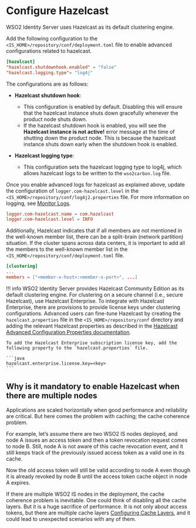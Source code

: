 # Configure Hazelcast

WSO2 Identity Server uses Hazelcast <!--({{base_path}}/deploy/set-up-separate-databases-for-clustering/)--> as its default clustering engine.

Add the following configuration to the `<IS_HOME>/repository/conf/deployment.toml` file to enable advanced configurations related to hazelcast.

```toml
[hazelcast]
"hazelcast.shutdownhook.enabled" = "false"
"hazelcast.logging.type"= "log4j"
```

The configurations are as follows:

- **Hazelcast shutdown hook**:

    - This configuration is enabled by default. Disabling this will ensure that the hazelcast instance shuts down gracefully whenever the product node shuts down.
    - If the hazelcast shutdown hook is enabled, you will see the **Hazelcast instance is not active!** error message at the time of shutting down the product node. This is because the hazelcast instance shuts down early when the shutdown hook is enabled.

- **Hazelcast logging type**:

    - This configuration sets the hazelcast logging type to log4j, which allows hazelcast logs to be written to the `wso2carbon.log` file.

Once you enable advanced logs for hazelcast as explained above, update the configuration of `logger.com-hazelcast.level` in the `<IS_HOME>/repository/conf/log4j2.properties` file. For more information on logging, see [Monitor Logs]({{base_path}}/deploy/monitor/monitor-logs).

```toml
logger.com-hazelcast.name = com.hazelcast
logger.com-hazelcast.level = INFO
```

Additionally, Hazelcast indicates that if all members are not mentioned in the well-known member list, there can be a split-brain (network partition) situation. If the cluster spans across data centers, it is
important to add all the members to the well-known member list in the `<IS_HOME>/repository/conf/deployment.toml` file.

```toml
[clustering]
...
members = ["<member-x-host>:<member-x-port>", ...]
```

!!! info
    WSO2 Identity Server provides Hazelcast Community Edition as its default clustering engine. For clustering on a secure channel (i.e., secure Hazelcast), use Hazelcast Enterprise.
    To integrate with Hazelcast Enterprise, there are provisions to provide license keys under clustering configurations. Advanced users can fine-tune Hazelcast by creating the `hazelcast.properties` file in the `<IS_HOME>/repository/conf` directory and adding the relevant Hazelcast properties as described in the [Hazelcast Advanced Configuration Properties documentation](https://docs.hazelcast.org/docs/3.0/manual/html/ch12s06.html).

    To add the Hazelcast Enterprise subscription license key, add the following property to the `hazelcast.properties` file.
        
    ```java
    hazelcast.enterprise.license.key=<key>
    ```

## Why is it mandatory to enable Hazelcast when there are multiple nodes

Applications are scaled horizontally when good performance and reliability are critical. But here comes the problem with caching; the cache coherence problem.

For example, let’s assume there are two WSO2 IS nodes deployed, and node A issues an access token and then a token revocation request comes to node B. Still, node A is not aware of this cache revocation event, and it still keeps track of the previously issued access token as a valid one in its cache.

Now the old access token will still be valid according to node A even though it is already revoked by node B until the access token cache object in node A expires.

If there are multiple WSO2 IS nodes in the deployment, the cache coherence problem is inevitable. One could think of disabling all the cache layers. But it is a huge sacrifice of performance. It is not only about access tokens, but there are multiple cache layers [Configuring Cache Layers]({{base_path}}/setup/performance/configure-cache-layers), and it could lead to unexpected scenarios with any of them.